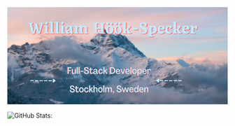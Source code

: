 <img src="https://github.com/sealfury/sealfury/blob/master/github_profile_header.png?raw=true">

![GitHub Stats:](https://github-readme-stats.vercel.app/api?username=sealfury&show_icons=true&theme=bear&line_height=14&bg_color=00000000&hide=issues)


